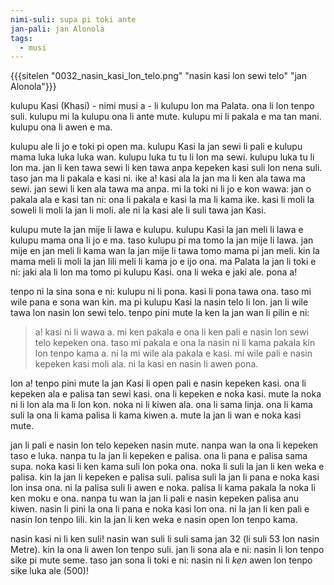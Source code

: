 ```yaml
---
nimi-suli: supa pi toki ante
jan-pali: jan Alonola
tags:
  - musi
---
```

{{{sitelen "0032_nasin_kasi_lon_telo.png" "nasin kasi lon sewi telo" "jan Alonola"}}}

kulupu Kasi (Khasi) - nimi musi a - li kulupu lon ma Palata. ona li lon tenpo suli. kulupu mi la kulupu ona li ante mute. kulupu mi li pakala e ma tan mani. kulupu ona li awen e ma.

kulupu ale li jo e toki pi open ma. kulupu Kasi la jan sewi li pali e kulupu mama luka luka luka wan. kulupu luka tu tu li lon ma sewi. kulupu luka tu li lon ma. jan li ken tawa sewi li ken tawa anpa kepeken kasi suli lon nena suli. taso jan ma li pakala e kasi ni. ike a! kasi ala la jan ma li ken ala tawa ma sewi. jan sewi li ken ala tawa ma anpa. mi la toki ni li jo e kon wawa: jan o pakala ala e kasi tan ni: ona li pakala e kasi la ma li kama ike. kasi li moli la soweli li moli la jan li moli. ale ni la kasi ale li suli tawa jan Kasi.

kulupu mute la jan mije li lawa e kulupu. kulupu Kasi la jan meli li lawa e kulupu mama ona li jo e ma. taso kulupu pi ma tomo la jan mije li lawa. jan mije en jan meli li kama wan la jan mije li tawa tomo mama pi jan meli. kin la mama meli li moli la jan lili meli li kama jo e ijo ona. ma Palata la jan li toki e ni: jaki ala li lon ma tomo pi kulupu Kasi. ona li weka e jaki ale. pona a!

tenpo ni la sina sona e ni: kulupu ni li pona. kasi li pona tawa ona. taso mi wile pana e sona wan kin. ma pi kulupu Kasi la nasin telo li lon. jan li wile tawa lon nasin lon sewi telo. tenpo pini mute la ken la jan wan li pilin e ni:
> a! kasi ni li wawa a. mi ken pakala e ona li ken pali e nasin lon sewi telo kepeken ona. taso mi pakala e ona la nasin ni li kama pakala kin lon tenpo kama a. ni la mi wile ala pakala e kasi. mi wile pali e nasin kepeken kasi moli ala. ni la kasi en nasin li awen pona. 

lon a! tenpo pini mute la jan Kasi li open pali e nasin kepeken kasi. ona li kepeken ala e palisa tan sewi kasi. ona li kepeken e noka kasi. mute la noka ni li lon ala ma li lon kon. noka ni li kiwen ala. ona li sama linja. ona li kama suli la ona li kama palisa li kama kiwen a. mute la jan li wan e noka kasi mute. 

jan li pali e nasin lon telo kepeken nasin mute. nanpa wan la ona li kepeken taso e luka. nanpa tu la jan li kepeken e palisa. ona li pana e palisa sama supa. noka kasi li ken kama suli lon poka ona. noka li suli la jan li ken weka e palisa. kin la jan li kepeken e palisa suli. palisa suli la jan li pana e noka kasi lon insa ona. ni la palisa suli li awen e noka. palisa li kama pakala la noka li ken moku e ona. nanpa tu wan la jan li pali e nasin kepeken palisa anu kiwen. nasin li pini la ona li pana e noka kasi lon ona. ni la jan li ken pali e nasin lon tenpo lili. kin la jan li ken weka e nasin open lon tenpo kama.

nasin kasi ni li ken suli! nasin wan suli li suli sama jan 32 (li suli 53 lon nasin Metre). kin la ona li awen lon tenpo suli. jan li sona ala e ni: nasin li lon tenpo sike pi mute seme. taso jan sona li toki e ni: nasin ni li *ken* awen lon tenpo sike luka ale (500)!